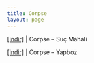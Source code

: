 ```yaml
---
title: Corpse
layout: page
---
```


<a href="https://cloud.mail.ru/public/d134a28ff79b/Corpse%20-%20Su%C3%A7%20Mahali" target="_blank">[indir]</a> | Corpse &#8211; Suç Mahali

<a href="https://cloud.mail.ru/public/976b726f6e0c/Corpse%20-%20Yapboz" target="_blank">[indir]</a> | Corpse &#8211; Yapboz